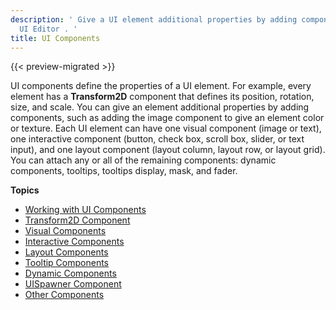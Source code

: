 ```yaml
---
description: ' Give a UI element additional properties by adding components in Open 3D Engine''s
  UI Editor . '
title: UI Components
---
```


{{< preview-migrated >}}

UI components define the properties of a UI element. For example, every element has a **Transform2D** component that defines its position, rotation, size, and scale. You can give an element additional properties by adding components, such as adding the image component to give an element color or texture. Each UI element can have one visual component (image or text), one interactive component (button, check box, scroll box, slider, or text input), and one layout component (layout column, layout row, or layout grid). You can attach any or all of the remaining components: dynamic components, tooltips, tooltips display, mask, and fader.

**Topics**
+ [Working with UI Components](/docs/user-guide/interactivity/user-interface/editor/working.md)
+ [Transform2D Component](/docs/user-guide/interactivity/user-interface/editor/components-transform.md)
+ [Visual Components](/docs/user-guide/interactivity/user-interface/editor/components-visual.md)
+ [Interactive Components](/docs/user-guide/interactivity/user-interface/editor/components-interactive.md)
+ [Layout Components](/docs/user-guide/interactivity/user-interface/editor/components-layout.md)
+ [Tooltip Components](/docs/user-guide/interactivity/user-interface/editor/components-tooltips.md)
+ [Dynamic Components](/docs/user-guide/interactivity/user-interface/editor/components-dynamic.md)
+ [UISpawner Component](/docs/user-guide/interactivity/user-interface/editor/components-spawner.md)
+ [Other Components](/docs/user-guide/interactivity/user-interface/editor/components-other.md)
